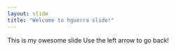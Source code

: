 ```yaml
---
layout: slide
title: "Welcome to hguerra slide!"
---
```

This is my owesome slide
Use the left arrow to go back!